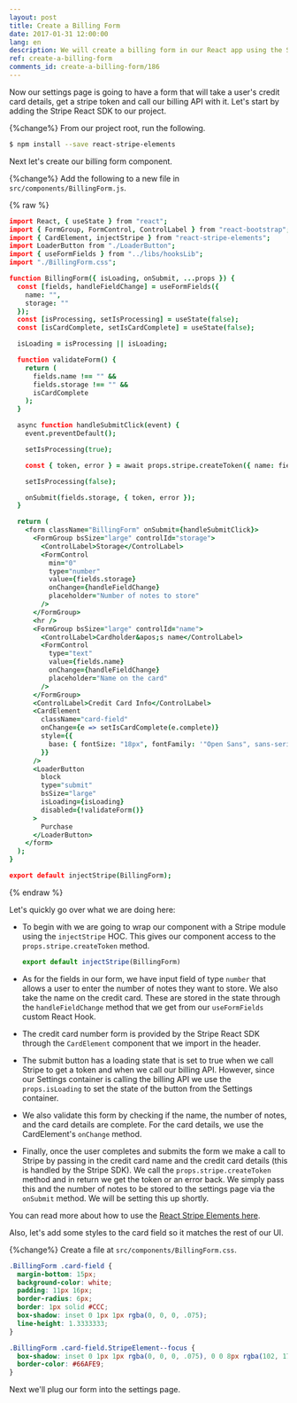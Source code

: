 ```yaml
---
layout: post
title: Create a Billing Form
date: 2017-01-31 12:00:00
lang: en
description: We will create a billing form in our React app using the Stripe React SDK. We will use the CardElement to let the user input their credit card details and call the createToken method to generate a token that we can pass to our serverless billing API.
ref: create-a-billing-form
comments_id: create-a-billing-form/186
---
```


Now our settings page is going to have a form that will take a user's credit card details, get a stripe token and call our billing API with it. Let's start by adding the Stripe React SDK to our project.

{%change%} From our project root, run the following.

``` bash
$ npm install --save react-stripe-elements
```

Next let's create our billing form component.

{%change%} Add the following to a new file in `src/components/BillingForm.js`.

{% raw %}
``` coffee
import React, { useState } from "react";
import { FormGroup, FormControl, ControlLabel } from "react-bootstrap";
import { CardElement, injectStripe } from "react-stripe-elements";
import LoaderButton from "./LoaderButton";
import { useFormFields } from "../libs/hooksLib";
import "./BillingForm.css";

function BillingForm({ isLoading, onSubmit, ...props }) {
  const [fields, handleFieldChange] = useFormFields({
    name: "",
    storage: ""
  });
  const [isProcessing, setIsProcessing] = useState(false);
  const [isCardComplete, setIsCardComplete] = useState(false);

  isLoading = isProcessing || isLoading;

  function validateForm() {
    return (
      fields.name !== "" &&
      fields.storage !== "" &&
      isCardComplete
    );
  }

  async function handleSubmitClick(event) {
    event.preventDefault();

    setIsProcessing(true);

    const { token, error } = await props.stripe.createToken({ name: fields.name });

    setIsProcessing(false);

    onSubmit(fields.storage, { token, error });
  }

  return (
    <form className="BillingForm" onSubmit={handleSubmitClick}>
      <FormGroup bsSize="large" controlId="storage">
        <ControlLabel>Storage</ControlLabel>
        <FormControl
          min="0"
          type="number"
          value={fields.storage}
          onChange={handleFieldChange}
          placeholder="Number of notes to store"
        />
      </FormGroup>
      <hr />
      <FormGroup bsSize="large" controlId="name">
        <ControlLabel>Cardholder&apos;s name</ControlLabel>
        <FormControl
          type="text"
          value={fields.name}
          onChange={handleFieldChange}
          placeholder="Name on the card"
        />
      </FormGroup>
      <ControlLabel>Credit Card Info</ControlLabel>
      <CardElement
        className="card-field"
        onChange={e => setIsCardComplete(e.complete)}
        style={{
          base: { fontSize: "18px", fontFamily: '"Open Sans", sans-serif' }
        }}
      />
      <LoaderButton
        block
        type="submit"
        bsSize="large"
        isLoading={isLoading}
        disabled={!validateForm()}
      >
        Purchase
      </LoaderButton>
    </form>
  );
}

export default injectStripe(BillingForm);
```
{% endraw %}

Let's quickly go over what we are doing here:

- To begin with we are going to wrap our component with a Stripe module using the `injectStripe` HOC. This gives our component access to the `props.stripe.createToken` method.

  ``` javascript
  export default injectStripe(BillingForm)
  ```

- As for the fields in our form, we have input field of type `number` that allows a user to enter the number of notes they want to store. We also take the name on the credit card. These are stored in the state through the `handleFieldChange` method that we get from our `useFormFields` custom React Hook.

- The credit card number form is provided by the Stripe React SDK through the `CardElement` component that we import in the header.

- The submit button has a loading state that is set to true when we call Stripe to get a token and when we call our billing API. However, since our Settings container is calling the billing API we use the `props.isLoading` to set the state of the button from the Settings container.

- We also validate this form by checking if the name, the number of notes, and the card details are complete. For the card details, we use the CardElement's `onChange` method.

- Finally, once the user completes and submits the form we make a call to Stripe by passing in the credit card name and the credit card details (this is handled by the Stripe SDK). We call the `props.stripe.createToken` method and in return we get the token or an error back. We simply pass this and the number of notes to be stored to the settings page via the `onSubmit` method. We will be setting this up shortly.

You can read more about how to use the [React Stripe Elements here](https://github.com/stripe/react-stripe-elements).

Also, let's add some styles to the card field so it matches the rest of our UI.

{%change%} Create a file at `src/components/BillingForm.css`.

``` css
.BillingForm .card-field {
  margin-bottom: 15px;
  background-color: white;
  padding: 11px 16px;
  border-radius: 6px;
  border: 1px solid #CCC;
  box-shadow: inset 0 1px 1px rgba(0, 0, 0, .075);
  line-height: 1.3333333;
}

.BillingForm .card-field.StripeElement--focus {
  box-shadow: inset 0 1px 1px rgba(0, 0, 0, .075), 0 0 8px rgba(102, 175, 233, .6);
  border-color: #66AFE9;
}
```

Next we'll plug our form into the settings page.
